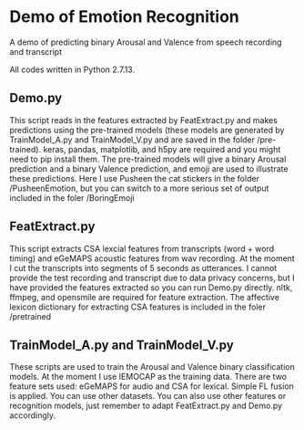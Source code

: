 # Demo of Emotion Recognition

A demo of predicting binary Arousal and Valence from speech recording and transcript

All codes written in Python 2.7.13.

## Demo.py
This script reads in the features extracted by FeatExtract.py and makes predictions using the pre-trained models (these models are generated by TrainModel_A.py and TrainModel_V.py and are saved in the folder /pre-trained). keras, pandas, matplotlib, and h5py are required and you might need to pip install them. The pre-trained models will give a binary Arousal prediction and a binary Valence prediction, and emoji are used to illustrate these predictions. Here I use Pusheen the cat stickers in the folder /PusheenEmotion, but you can switch to a more serious set of output included in the foler /BoringEmoji

## FeatExtract.py
This script extracts CSA lexcial features from transcripts (word + word timing) and eGeMAPS acoustic features from wav recording. At the moment I cut the transcripts into segments of 5 seconds as utterances. I cannot provide the test recording and transcript due to data privacy concerns, but I have provided the features extracted so you can run Demo.py directly. nltk, ffmpeg, and opensmile are required for feature extraction. The affective lexicon dictionary for extracting CSA features is included in the foler /pretrained

## TrainModel_A.py and TrainModel_V.py
These scripts are used to train the Arousal and Valence binary classification models. At the moment I use IEMOCAP as the training data. There are two feature sets used: eGeMAPS for audio and CSA for lexical. Simple FL fusion is applied. You can use other datasets. You can also use other features or recognition models, just remember to adapt FeatExtract.py and Demo.py accordingly.
